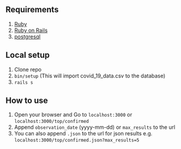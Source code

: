 ## Requirements
1. [Ruby](https://www.ruby-lang.org/en/documentation/installation/)
2. [Ruby on Rails](https://guides.rubyonrails.org/getting_started.html#creating-a-new-rails-project-installing-rails)
3. [postgresql](https://www.postgresql.org/download/)

## Local setup
1. Clone repo
2. `bin/setup` (This will import covid_19_data.csv to the database)
3. `rails s`

## How to use
1. Open your browser and Go to `localhost:3000` or `localhost:3000/top/confirmed`
2. Append `observation_date` (yyyy-mm-dd) or `max_results` to the url 
3. You can also append `.json` to the url for json results e.g. `localhost:3000/top/confirmed.json?max_results=5` 
